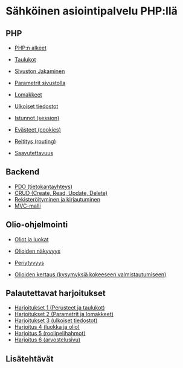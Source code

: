 # Sähköinen asiointipalvelu PHP:llä

## PHP

- [PHP:n alkeet](./alkeet1/index.md)<base target="_blank">
- [Taulukot](./taulukot/index.md)<base target="_blank">
- [Sivuston Jakaminen](./sivustonJakaminen/index.md)<base target="_blank">
- [Parametrit sivustolla](./parametrit/index.md)<base target="_blank">
- [Lomakkeet](./lomakkeet/index.md)<base target="_blank">
- [Ulkoiset tiedostot](./tiedostot/index.md)<base target="_blank">
- [Istunnot (session)](./istunnot/index.md)<base target="_blank">
- [Evästeet (cookies)](./evasteet/index.md)<base target="_blank">
- [Reititys (routing)](./reititys/index.md)<base target="_blank">

- [Saavutettavuus](./saavutettavuus/index.md)<base target="_blank">

## Backend

- [PDO (tietokantayhteys)](./pdo/index.md)<base target="_blank">
- [CRUD (Create, Read, Update, Delete)](./crud/index.md)<base target="_blank">
- [Rekisteröityminen ja kirjautuminen](./rekisteroityminen/index.md)<base target="_blank">
- [MVC-malli](./mvc/index.md)<base target="_blank">

## Olio-ohjelmointi

- [Oliot ja luokat](./oliot1/index.md)<base target="_blank">
- [Olioiden näkyvyys](./olionakyvyys/index.md)<base target="_blank">
- [Periytyvyys](./periytyvyys/index.md)<base target="_blank">

- [Olioiden kertaus (kysymyksiä kokeeseen valmistautumiseen)](./oliokertaus/index.md)<base target="_blank">



## Palautettavat harjoitukset

- [Harjoitukset 1 (Perusteet ja taulukot)](./harjoitukset1/index.md)<base target="_blank">
- [Harjoitukset 2 (Parametrit ja lomakkeet)](./harjoitukset2/index.md)<base target="_blank">
- [Harjoitukset 3 (ulkoiset tiedostot)](./harjoitukset7/index.md)<base target="_blank">
- [Harjoitus 4 (luokka ja olio)](./harjoitus4/index.md)<base target="_blank">
- [Harjoitus 5 (roolipelihahmot)](./harjoitus3/index.md)<base target="_blank">
- [Harjoitus 6 (arvostelusivu)](./harjoitukset6/index.md)<base target="_blank">

## Lisätehtävät
